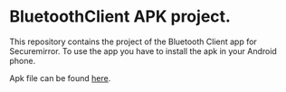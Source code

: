 # BluetoothClient APK project.

This repository contains the project of the Bluetooth Client app for Securemirror. To use the app you have to install the apk in your Android phone.

Apk file can be found [here](app/build/outputs/apk/debug).
